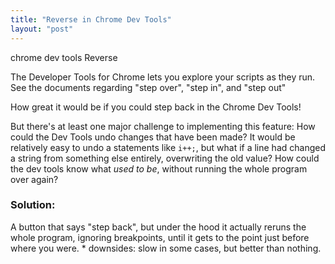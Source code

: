 ```yaml
---
title: "Reverse in Chrome Dev Tools"
layout: "post"
---
```


chrome dev tools Reverse

The Developer Tools for Chrome lets you explore your scripts as they run. See the documents regarding "step over", "step in", and "step out"

How great it would be if you could step back in the Chrome Dev Tools!

But there's at least one major challenge to implementing this feature: How could the Dev Tools undo changes that have been made? It would be relatively easy to undo a statements like `i++;`, but what if a line had changed a string from something else entirely, overwriting the old value? How could the dev tools know what *used to be*, without running the whole program over again?

### Solution:
A button that says "step back", but under the hood it actually reruns the whole program, ignoring breakpoints, until it gets to the point just before where you were.
	* downsides: slow in some cases, but better than nothing.